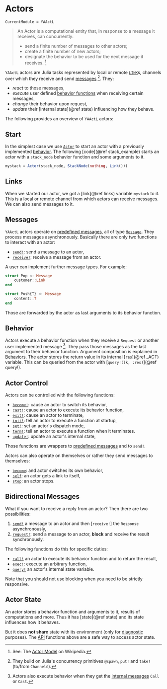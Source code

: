 # Actors

```@meta
CurrentModule = YAActL
```

> An Actor is a computational entity that, in response to a message it receives, can concurrently:
>
> - send a finite number of messages to other actors;
> - create a finite number of new actors;
> - designate the behavior to be used for the next message it receives. [^1]

`YAActL` actors are Julia tasks represented by local or remote [`LINK`](@ref)s, channels over which they receive and send [messages](messages.md) [^2]. They:

- *react* to those messages,
- *execute* user defined [behavior functions](behavior.md) when receiving certain messages,
- *change* their behavior upon request,
- *update* their [internal state](@ref state) influencing how they behave.

The following provides an overview of `YAActL` actors:

## Start

In the simplest case we use [`Actor`](@ref) to start an actor with a previously implemented [behavior](behavior.md). The following [code](@ref stack_example) starts an actor with a `stack_node` behavior function and some arguments to it.

```julia
mystack = Actor(stack_node, StackNode(nothing, Link()))
```

## Links

When we started our actor, we got a [link](@ref links) variable `mystack` to it. This is a local or remote channel from which actors can receive messages. We can also send messages to it.

## Messages

`YAActL` actors operate on [predefined messages](messages.md), all of type [`Message`](@ref). They process messages asynchronously. Basically there are only two functions to interact with an actor:

- [`send!`](@ref): send a message to an actor,
- [`receive!`](@ref): receive a message from an actor.

A user can implement further message types. For example:

```julia
struct Pop <: Message
    customer::Link
end

struct Push{T} <: Message
    content::T
end
```

Those are forwarded by the actor as last arguments to its behavior function.

## Behavior

Actors execute a behavior function when they receive a `Request` or another user implemented message [^3]. They pass those messages as the last argument to their behavior function. Argument composition is explained in [Behaviors](behavior.md). The actor stores the return value in its internal [`res`](@ref _ACT) variable. This can be queried from the actor with [`query!(lk, :res)`](@ref query!).

## Actor Control

Actors can be controlled with the following functions:

- [`become!`](@ref): cause an actor to switch its behavior,
- [`cast!`](@ref): cause an actor to execute its behavior function,
- [`exit!`](@ref): cause an actor to terminate,
- [`init!`](@ref): tell an actor to execute a function at startup,
- [`set!`](@ref): set an actor's dispatch mode,
- [`term!`](@ref): tell an actor to execute a function when it terminates.
- [`update!`](@ref): update an actor's internal state,

Those functions are wrappers to [predefined messages](messages.md) and to `send!`.

Actors can also operate on themselves or rather they send messages to themselves:

- [`become`](@ref): and actor switches its own behavior,
- [`self`](@ref): an actor gets a link to itself,
- [`stop`](@ref): an actor stops.

## Bidirectional Messages

What if you want to receive a reply from an actor? Then there are two possibilities:

1. [`send!`](@ref) a message to an actor and then [`receive!`] the `Response` asynchronously,
2. [`request!`](@ref): send a message to an actor, **block** and receive the result synchronously.

The following functions do this for specific duties:

- [`call!`](@ref) an actor to execute its behavior function and to return the result,
- [`exec!`](@ref): execute an arbitrary function,
- [`query!`](@ref) an actor's internal state variable.

Note that you should not use blocking when you need to be strictly responsive.

## Actor State

An actor stores a behavior function and arguments to it, results of computations and more. Thus it has [state](@ref state) and its state influences how it behaves.

But it does **not share** state with its environment (only for [diagnostic](diagnosis.md) purposes). The [API](api.md) functions above are a safe way to access actor state.

[^1]: See: The [Actor Model](https://en.wikipedia.org/wiki/Actor_model) on Wikipedia.
[^2]: They build on Julia's concurrency primitives  `@spawn`, `put!` and `take!` (to/from `Channel`s).
[^3]: Actors also execute behavior when they get the [internal messages](messages.md) `Call` or `Cast`.
